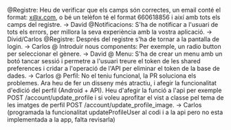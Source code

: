 @Registre: Heu de verificar que els camps són correctes, un email conté el format: x@x.com, o bé un telèfon té el format 660618856 i així amb tots els camps del registre. -> David
@Notificacions: S'ha de notificar a l'usuari de tots els errors, per millora la seva experiència amb la vostra aplicació. -> Divid/Carlos
@Registre: Després del registre s'ha de tornar a la pantalla de login. -> Carlos
@ Introduir nous components: Per exemple, un radio button per seleccionar el gènere. -> David
@ Menu: S'ha de crear un menu amb un botó tancar sessió i permetre a l'usuari treure el token de les shared preferences i cridar a l'operació de l'API per eliminar el token de la base de dades. -> Carlos
@ Perfil: No el teniu funcional, la PR soluciona els problemes. Ara heu de fer un disseny més atractiu, i afegir la funcionalitat d'edició del perfil (Android + API). Heu d'afegir la funció a l'api per exemple POST /account/update_profile i si voleu aprofitar el vist a classe pel tema de les imatges de perfil POST /account/update_profile_image. -> Carlos (programada la funcionalitat updateProfileUser al codi i a la api pero no esta implementada a la app, falta revisarla)
